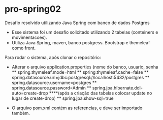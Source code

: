 # pro-spring02
Desafio resolvido utilizando Java Spring com banco de dados Postgres

- Esse sistema foi um desafio solicitado utilizando 2 tabelas (conteiners e movimentacoes).
- Utiliza Java Spring, maven, banco postgress. Bootstrap e themeleaf como front.

Para rodar o sistema, após clonar o repositório:

- Alterar o arquivo application.properties (nome do banco<postgres>, usuario<postgres>, senha<Admin>
** spring.thymeleaf.mode=html
** spring.thymeleaf.cache=false
** spring.datasource.url=jdbc:postgresql://localhost:5432/postgres
** spring.datasource.username=postgres
** spring.datasource.password=Admin
** spring.jpa.hibernate.ddl-auto=create-drop 
  ****(após a criação das tabelas colocar update no lugar de create-drop)
** spring.jpa.show-sql=true

- O arquivo pom.xml contém as referencias, e deve ser importado também. 

